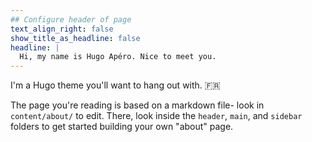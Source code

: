 ```yaml
---
## Configure header of page
text_align_right: false
show_title_as_headline: false
headline: |
  Hi, my name is Hugo Apéro. Nice to meet you.
---
```


<!-- this is a subheadline -->
I'm a Hugo theme you'll want to hang out with. :fr: 

The page you're reading is based on a markdown file- look in `content/about/` to edit. There, look inside the `header`, `main`, and `sidebar` folders to get started building your own "about" page.
